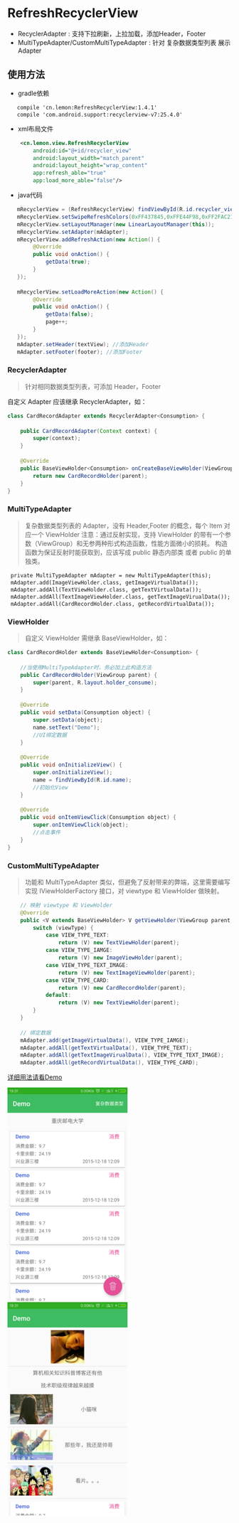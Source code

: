 # RefreshRecyclerView

- RecyclerAdapter : 支持下拉刷新，上拉加载，添加Header，Footer
- MultiTypeAdapter/CustomMultiTypeAdapter : 针对 复杂数据类型列表 展示Adapter 
        
## 使用方法

- gradle依赖

```
   compile 'cn.lemon:RefreshRecyclerView:1.4.1'
   compile 'com.android.support:recyclerview-v7:25.4.0'
```

- xml布局文件

```xml
    <cn.lemon.view.RefreshRecyclerView
        android:id="@+id/recycler_view"
        android:layout_width="match_parent"
        android:layout_height="wrap_content"
        app:refresh_able="true"
        app:load_more_able="false"/>
```
         
- java代码

```java
   mRecyclerView = (RefreshRecyclerView) findViewById(R.id.recycler_view);
   mRecyclerView.setSwipeRefreshColors(0xFF437845,0xFFE44F98,0xFF2FAC21);
   mRecyclerView.setLayoutManager(new LinearLayoutManager(this));
   mRecyclerView.setAdapter(mAdapter);
   mRecyclerView.addRefreshAction(new Action() {
        @Override
        public void onAction() {
            getData(true);
        }
   });

   mRecyclerView.setLoadMoreAction(new Action() {
        @Override
        public void onAction() {
            getData(false);
            page++;
        }
   });
   mAdapter.setHeader(textView); //添加Header
   mAdapter.setFooter(footer); //添加Footer
```
                
### RecyclerAdapter

> 针对相同数据类型列表，可添加 Header，Footer

自定义 Adapter 应该继承 RecyclerAdapter<T>，如：

```java
class CardRecordAdapter extends RecyclerAdapter<Consumption> {

    public CardRecordAdapter(Context context) {
        super(context);
    }

    @Override
    public BaseViewHolder<Consumption> onCreateBaseViewHolder(ViewGroup parent, int viewType) {
        return new CardRecordHolder(parent);
    }
}
```

### MultiTypeAdapter

> 复杂数据类型列表的 Adapter，没有 Header,Footer 的概念，每个 Item 对应一个 ViewHolder
> 注意：通过反射实现，支持 ViewHolder 的带有一个参数（ViewGroup）和无参两种形式构造函数，性能方面微小的损耗。
> 构造函数为保证反射时能获取到，应该写成 public 静态内部类 或者 public 的单独类。

```
 private MultiTypeAdapter mAdapter = new MultiTypeAdapter(this);
 mAdapter.add(ImageViewHolder.class, getImageVirtualData());
 mAdapter.addAll(TextViewHolder.class, getTextVirtualData());
 mAdapter.addAll(TextImageViewHolder.class, getTextImageVirualData());
 mAdapter.addAll(CardRecordHolder.class, getRecordVirtualData());
```

### ViewHolder

> 自定义 ViewHolder 需继承 BaseViewHolder<T>，如：

 ```java
 class CardRecordHolder extends BaseViewHolder<Consumption> {

     //当使用MultiTypeAdapter时，务必加上此构造方法
     public CardRecordHolder(ViewGroup parent) {
         super(parent, R.layout.holder_consume);
     }

     @Override
     public void setData(Consumption object) {
         super.setData(object);
         name.setText("Demo");
         //UI绑定数据
     }

     @Override
     public void onInitializeView() {
         super.onInitializeView();
         name = findViewById(R.id.name);
         //初始化View
     }

     @Override
     public void onItemViewClick(Consumption object) {
         super.onItemViewClick(object);
         //点击事件
     }
 }
 ```

### CustomMultiTypeAdapter

> 功能和 MultiTypeAdapter 类似，但避免了反射带来的弊端，这里需要编写实现 IViewHolderFactory 接口，对 viewtype 和 ViewHolder 做映射。 

```java
    // 映射 viewtype 和 ViewHolder
    @Override
    public <V extends BaseViewHolder> V getViewHolder(ViewGroup parent, int viewType) {
        switch (viewType) {
            case VIEW_TYPE_TEXT:
                return (V) new TextViewHolder(parent);
            case VIEW_TYPE_IAMGE:
                return (V) new ImageViewHolder(parent);
            case VIEW_TYPE_TEXT_IMAGE:
                return (V) new TextImageViewHolder(parent);
            case VIEW_TYPE_CARD:
                return (V) new CardRecordHolder(parent);
            default:
                return (V) new TextViewHolder(parent);
        }
    }
    
    // 绑定数据
    mAdapter.add(getImageVirtualData(), VIEW_TYPE_IAMGE);
    mAdapter.addAll(getTextVirtualData(), VIEW_TYPE_TEXT);
    mAdapter.addAll(getTextImageVirualData(), VIEW_TYPE_TEXT_IMAGE);
    mAdapter.addAll(getRecordVirtualData(), VIEW_TYPE_CARD);
```

[详细用法请看Demo](https://github.com/llxdaxia/RecyclerView/tree/master/demo)

<img src="screenshot/RecyclerAdapter.png" width="270" height="480"/>
<img src="screenshot/MultiTypeAdapter.png" width="270" height="480"/>
